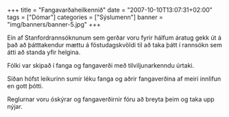 +++
title = "Fangavarðaheilkennið"
date = "2007-10-10T13:07:31+02:00"
tags = ["Dómar"]
categories = ["Sýslumenn"]
banner = "img/banners/banner-5.jpg"
+++

Ein af Stanfordrannsóknunum sem gerðar voru fyrir hálfum áratug gekk út á það að þátttakendur mættu á föstudagskvöldi til að taka þátt í rannsókn sem átti að standa yfir helgina.

Fólki var skipað í fanga og fangaverði með tilviljunarkenndu úrtaki.

Síðan hófst leikurinn sumir léku fanga og aðrir fangaverðina af meiri innlifun en gott þótti.

Reglurnar voru óskýrar og fangaverðirnir fóru að breyta þeim og taka upp nýjar.
